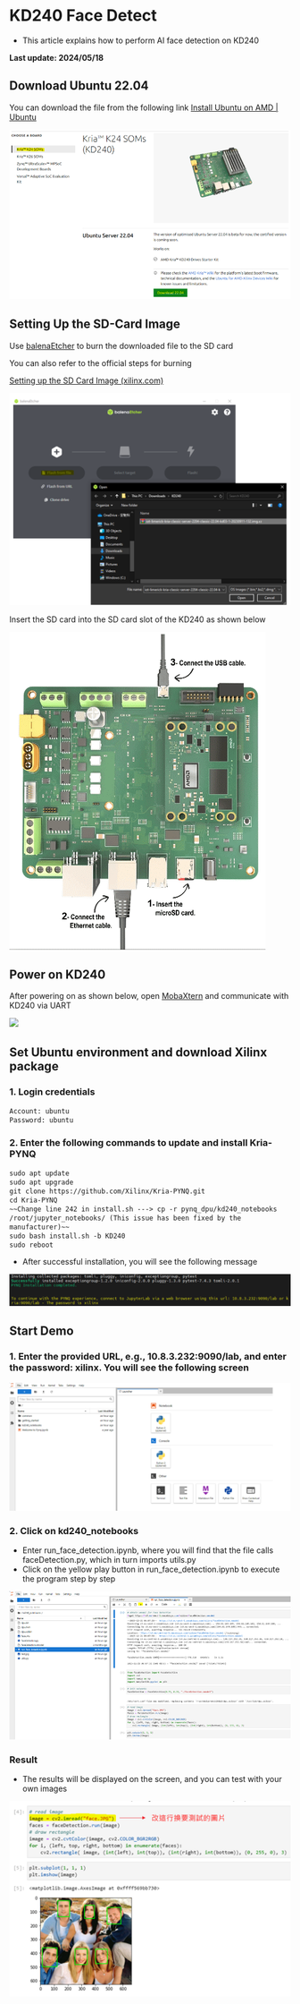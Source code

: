 # KD240 Face Detect
+ This article explains how to perform AI face detection on KD240

**Last update: 2024/05/18**

## Download Ubuntu 22.04
You can download the file from the following link
[Install Ubuntu on AMD | Ubuntu](https://ubuntu.com/download/amd)

​<img src="Images/Ubuntu 22.04.png"/>

## Setting Up the SD-Card Image 
Use [balenaEtcher](https://etcher.balena.io/) to burn the downloaded file to the SD card

You can also refer to the official steps for burning

[Setting up the SD Card Image (xilinx.com)](https://www.xilinx.com/products/som/kria/kd240-drives-starter-kit/kd240-getting-started/setting-up-the-sd-card-image.html)

<img src="Images/Program SD Card.png"/>

Insert the SD card into the SD card slot of the KD240 as shown below

<img src="Images/KD240 Hardware Setting.png"/>

## Power on KD240

After powering on as shown below, open [MobaXtern](https://mobaxterm.mobatek.net/download.html) and communicate with KD240 via UART

<img src="Images/Uart communication.png"/>

## Set Ubuntu environment and download Xilinx package
### 1. Login credentials
```
Account: ubuntu
Password: ubuntu
```

### 2. Enter the following commands to update and install Kria-PYNQ
```
sudo apt update
sudo apt upgrade
git clone https://github.com/Xilinx/Kria-PYNQ.git
cd Kria-PYNQ
~~Change line 242 in install.sh ---> cp -r pynq_dpu/kd240_notebooks /root/jupyter_notebooks/ (This issue has been fixed by the manufacturer)~~
sudo bash install.sh -b KD240
sudo reboot
```
+ After successful installation, you will see the following message
<img src="Images/success.png"/>

## Start Demo
### 1. Enter the provided URL, e.g., 10.8.3.232:9090/lab, and enter the password: xilinx. You will see the following screen
<img src="Images/GUI.png"/>

### 2. Click on kd240_notebooks
+ Enter run_face_detection.ipynb, where you will find that the file calls faceDetection.py, which in turn imports utils.py
+ Click on the yellow play button in run_face_detection.ipynb to execute the program step by step
<img src="Images/Code.png"/>

### Result
+ The results will be displayed on the screen, and you can test with your own images
<img src="Images/FaceDetect.png"/>

